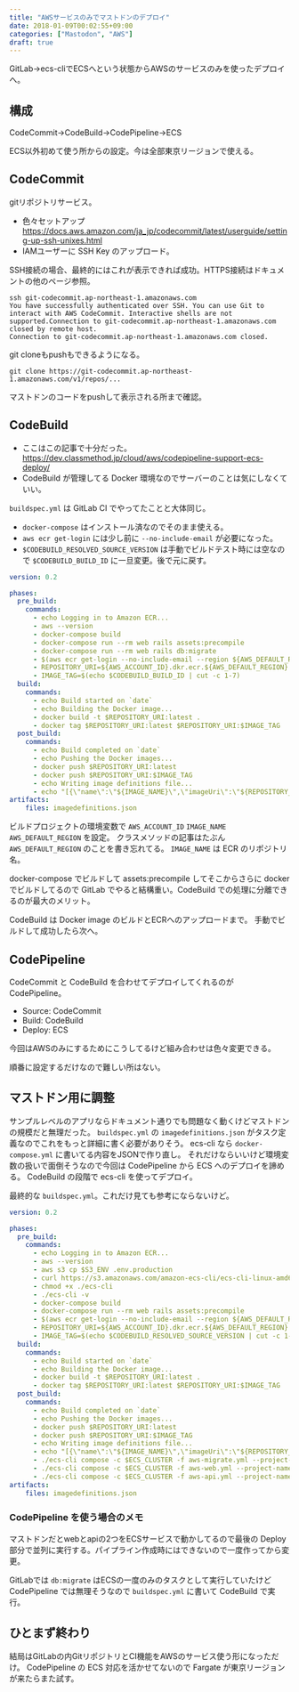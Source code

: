 ```yaml
---
title: "AWSサービスのみでマストドンのデプロイ"
date: 2018-01-09T00:02:55+09:00
categories: ["Mastodon", "AWS"]
draft: true
---
```


GitLab→ecs-cliでECSへという状態からAWSのサービスのみを使ったデプロイへ。

## 構成
CodeCommit→CodeBuild→CodePipeline→ECS

ECS以外初めて使う所からの設定。今は全部東京リージョンで使える。

## CodeCommit
gitリポジトリサービス。

- 色々セットアップ https://docs.aws.amazon.com/ja_jp/codecommit/latest/userguide/setting-up-ssh-unixes.html
- IAMユーザーに SSH Key のアップロード。

SSH接続の場合、最終的にはこれが表示できれば成功。HTTPS接続はドキュメントの他のページ参照。

```
ssh git-codecommit.ap-northeast-1.amazonaws.com
You have successfully authenticated over SSH. You can use Git to interact with AWS CodeCommit. Interactive shells are not supported.Connection to git-codecommit.ap-northeast-1.amazonaws.com closed by remote host.
Connection to git-codecommit.ap-northeast-1.amazonaws.com closed.
```

git cloneもpushもできるようになる。

```
git clone https://git-codecommit.ap-northeast-1.amazonaws.com/v1/repos/...
```

マストドンのコードをpushして表示される所まで確認。

## CodeBuild
- ここはこの記事で十分だった。 https://dev.classmethod.jp/cloud/aws/codepipeline-support-ecs-deploy/
- CodeBuild が管理してる Docker 環境なのでサーバーのことは気にしなくていい。

`buildspec.yml` は GitLab CI でやってたことと大体同じ。 
 
- `docker-compose` はインストール済なのでそのまま使える。
- `aws ecr get-login` には少し前に `--no-include-email` が必要になった。
- `$CODEBUILD_RESOLVED_SOURCE_VERSION` は手動でビルドテスト時には空なので `$CODEBUILD_BUILD_ID` に一旦変更。後で元に戻す。

```yaml
version: 0.2

phases:
  pre_build:
    commands:
      - echo Logging in to Amazon ECR...
      - aws --version
      - docker-compose build
      - docker-compose run --rm web rails assets:precompile
      - docker-compose run --rm web rails db:migrate
      - $(aws ecr get-login --no-include-email --region ${AWS_DEFAULT_REGION})
      - REPOSITORY_URI=${AWS_ACCOUNT_ID}.dkr.ecr.${AWS_DEFAULT_REGION}.amazonaws.com/${IMAGE_NAME}
      - IMAGE_TAG=$(echo $CODEBUILD_BUILD_ID | cut -c 1-7)
  build:
    commands:
      - echo Build started on `date`
      - echo Building the Docker image...
      - docker build -t $REPOSITORY_URI:latest .
      - docker tag $REPOSITORY_URI:latest $REPOSITORY_URI:$IMAGE_TAG
  post_build:
    commands:
      - echo Build completed on `date`
      - echo Pushing the Docker images...
      - docker push $REPOSITORY_URI:latest
      - docker push $REPOSITORY_URI:$IMAGE_TAG
      - echo Writing image definitions file...
      - echo "[{\"name\":\"${IMAGE_NAME}\",\"imageUri\":\"${REPOSITORY_URI}:${IMAGE_TAG}\"}]" > imagedefinitions.json
artifacts:
    files: imagedefinitions.json

```

ビルドプロジェクトの環境変数で `AWS_ACCOUNT_ID` `IMAGE_NAME` `AWS_DEFAULT_REGION` を設定。
クラスメソッドの記事はたぶん `AWS_DEFAULT_REGION` のことを書き忘れてる。
`IMAGE_NAME` は ECR のリポジトリ名。

docker-compose でビルドして assets:precompile してそこからさらに docker でビルドしてるので GitLab でやると結構重い。CodeBuild での処理に分離できるのが最大のメリット。

CodeBuild は Docker image のビルドとECRへのアップロードまで。
手動でビルドして成功したら次へ。

## CodePipeline
CodeCommit と CodeBuild を合わせてデプロイしてくれるのが CodePipeline。

- Source: CodeCommit
- Build: CodeBuild
- Deploy: ECS

今回はAWSのみにするためにこうしてるけど組み合わせは色々変更できる。

順番に設定するだけなので難しい所はない。

## マストドン用に調整
サンプルレベルのアプリならドキュメント通りでも問題なく動くけどマストドンの規模だと無理だった。
`buildspec.yml` の `imagedefinitions.json` がタスク定義なのでこれをもっと詳細に書く必要がありそう。
ecs-cli なら `docker-compose.yml` に書いてる内容をJSONで作り直し。
それだけならいいけど環境変数の扱いで面倒そうなので今回は CodePipeline から ECS へのデプロイを諦める。
CodeBuild の段階で ecs-cli を使ってデプロイ。

最終的な `buildspec.yml`。これだけ見ても参考にならないけど。

```yaml
version: 0.2

phases:
  pre_build:
    commands:
      - echo Logging in to Amazon ECR...
      - aws --version
      - aws s3 cp $S3_ENV .env.production
      - curl https://s3.amazonaws.com/amazon-ecs-cli/ecs-cli-linux-amd64-latest -o ecs-cli
      - chmod +x ./ecs-cli
      - ./ecs-cli -v
      - docker-compose build
      - docker-compose run --rm web rails assets:precompile
      - $(aws ecr get-login --no-include-email --region ${AWS_DEFAULT_REGION})
      - REPOSITORY_URI=${AWS_ACCOUNT_ID}.dkr.ecr.${AWS_DEFAULT_REGION}.amazonaws.com/${IMAGE_NAME}
      - IMAGE_TAG=$(echo $CODEBUILD_RESOLVED_SOURCE_VERSION | cut -c 1-7)
  build:
    commands:
      - echo Build started on `date`
      - echo Building the Docker image...
      - docker build -t $REPOSITORY_URI:latest .
      - docker tag $REPOSITORY_URI:latest $REPOSITORY_URI:$IMAGE_TAG
  post_build:
    commands:
      - echo Build completed on `date`
      - echo Pushing the Docker images...
      - docker push $REPOSITORY_URI:latest
      - docker push $REPOSITORY_URI:$IMAGE_TAG
      - echo Writing image definitions file...
      - echo "[{\"name\":\"${IMAGE_NAME}\",\"imageUri\":\"${REPOSITORY_URI}:${IMAGE_TAG}\"}]" > imagedefinitions.json
      - ./ecs-cli compose -c $ECS_CLUSTER -f aws-migrate.yml --project-name ecscompose-service-mastodon-migrate up
      - ./ecs-cli compose -c $ECS_CLUSTER -f aws-web.yml --project-name ecscompose-service-mastodon-web service up --timeout 10
      - ./ecs-cli compose -c $ECS_CLUSTER -f aws-api.yml --project-name ecscompose-service-mastodon-api service up --timeout 10
artifacts:
    files: imagedefinitions.json

```
### CodePipeline を使う場合のメモ
マストドンだとwebとapiの2つをECSサービスで動かしてるので最後の Deploy 部分で並列に実行する。パイプライン作成時にはできないので一度作ってから変更。

GitLabでは `db:migrate` はECSの一度のみのタスクとして実行していたけど CodePipeline では無理そうなので `buildspec.yml` に書いて CodeBuild で実行。


## ひとまず終わり
結局はGitLabの内GitリポジトリとCI機能をAWSのサービス使う形になっただけ。
CodePipeline の ECS 対応を活かせてないので Fargate が東京リージョンが来たらまた試す。
